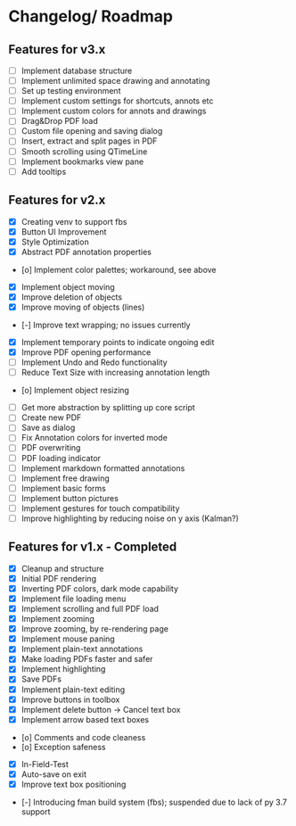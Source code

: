 # Changelog/ Roadmap

## Features for v3.x

- [ ] Implement database structure
- [ ] Implement unlimited space drawing and annotating
- [ ] Set up testing environment
- [ ] Implement custom settings for shortcuts, annots etc
- [ ] Implement custom colors for annots and drawings
- [ ] Drag&Drop PDF load
- [ ] Custom file opening and saving dialog
- [ ] Insert, extract and split pages in PDF
- [ ] Smooth scrolling using QTimeLine
- [ ] Implement bookmarks view pane
- [ ] Add tooltips

## Features for v2.x

- [x] Creating venv to support fbs
- [x] Button UI Improvement
- [x] Style Optimization
- [x] Abstract PDF annotation properties
- [o] Implement color palettes; workaround, see above
- [x] Implement object moving
- [x] Improve deletion of objects
- [x] Improve moving of objects (lines)
- [-] Improve text wrapping; no issues currently
- [x] Implement temporary points to indicate ongoing edit
- [x] Improve PDF opening performance
- [ ] Implement Undo and Redo functionality
- [ ] Reduce Text Size with increasing annotation length
- [o] Implement object resizing
- [ ] Get more abstraction by splitting up core script
- [ ] Create new PDF
- [ ] Save as dialog
- [ ] Fix Annotation colors for inverted mode
- [ ] PDF overwriting
- [ ] PDF loading indicator
- [ ] Implement markdown formatted annotations
- [ ] Implement free drawing
- [ ] Implement basic forms
- [ ] Implement button pictures
- [ ] Implement gestures for touch compatibility
- [ ] Improve highlighting by reducing noise on y axis (Kalman?)

## Features for v1.x - Completed

- [x] Cleanup and structure
- [x] Initial PDF rendering
- [x] Inverting PDF colors, dark mode capability
- [x] Implement file loading menu
- [x] Implement scrolling and full PDF load
- [x] Implement zooming
- [x] Improve zooming, by re-rendering page
- [x] Implement mouse paning
- [x] Implement plain-text annotations
- [x] Make loading PDFs faster and safer
- [x] Implement highlighting
- [x] Save PDFs
- [x] Implement plain-text editing
- [x] Improve buttons in toolbox
- [x] Implement delete button -> Cancel text box
- [x] Implement arrow based text boxes
- [o] Comments and code cleaness
- [o] Exception safeness
- [x] In-Field-Test
- [x] Auto-save on exit
- [x] Improve text box positioning
- [-] Introducing fman build system (fbs); suspended due to lack of py 3.7 support
